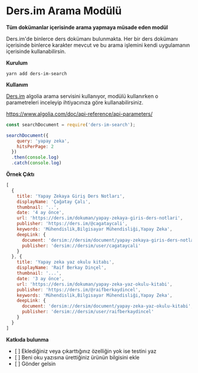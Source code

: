 # Ders.im Arama Modülü

**Tüm dokümanlar içerisinde arama yapmaya müsade eden modül**

Ders.im'de binlerce ders dokümanı bulunmakta. Her bir ders dokümanı içerisinde binlerce karakter mevcut ve bu arama işlemini kendi uygulamanın içerisinde kullanabilirsin.

**Kurulum**

```
yarn add ders-im-search
```


**Kullanım**

[Ders.im](https://ders.im) algolia arama servisini kullanıyor, modülü kullanırken o parametreleri inceleyip ihtiyacınıza göre kullanabilirsiniz.

https://www.algolia.com/doc/api-reference/api-parameters/

```javascript
const searchDocument = require('ders-im-search');

searchDocument({
    query: 'yapay zeka',
    hitsPerPage: 2
  })
  .then(console.log)
  .catch(console.log)
```

**Örnek Çıktı**

```js
[
  {
    title: 'Yapay Zekaya Giriş Ders Notları',
    displayName: 'Çağatay Çalı',
    thumbnail: '..',
    date: '4 ay önce',
    url: 'https://ders.im/dokuman/yapay-zekaya-giris-ders-notlari',
    publisher: 'https://ders.im/@cagataycali',
    keywords: 'Mühendislik,Bilgisayar Mühendisliği,Yapay Zeka',
    deepLink: {
      document: 'dersim://dersim/document/yapay-zekaya-giris-ders-notlari',
      publisher: 'dersim://dersim/user/cagataycali'
    }
  }, {
    title: 'Yapay zeka yaz okulu kitabı',
    displayName: 'Raif Berkay Dinçel',
    thumbnail: '...',
    date: '3 ay önce',
    url: 'https://ders.im/dokuman/yapay-zeka-yaz-okulu-kitabi',
    publisher: 'https://ders.im/@raifberkaydincel',
    keywords: 'Mühendislik,Bilgisayar Mühendisliği,Yapay Zeka',
    deepLink: {
      document: 'dersim://dersim/document/yapay-zeka-yaz-okulu-kitabi',
      publisher: 'dersim://dersim/user/raifberkaydincel'
    }
  }
]
```

**Katkıda bulunma**

- [ ] Eklediğiniz veya çıkarttığınız özelliğin yok ise testini yaz
- [ ] Beni oku yazısına ürettiğiniz ürünün bilgisini ekle
- [ ] Gönder gelsin
